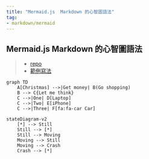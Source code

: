 ```yaml
---
title: "Mermaid.js  Markdown 的心智圖語法"
tag: 
- markdown/mermaid
---
```

## Mermaid.js  Markdown 的心智圖語法
>- [repo](https://github.com/mermaid-js/mermaid/blob/develop/docs/Tutorials.md)
>- [範例寫法](https://mermaid-js.github.io/mermaid-live-editor/edit#pako:eNpVkE1qw0AMha8itEohvoAXhcZOsgk0kOw8XgiPkhnC_DCWKcH23TuOCbRaSXrfewiN2AXNWOI9UTRwrZWHXF9NZZLtxVHfQlF8TkcWcMHzc4Ld5higNyFG6-8fK79bIKjG04IxiLH-Ma9S9fJ_e56gbk4UJcT2r3L9CRPsG3s2Of6_YhJn16G5UXmjoqMEFaUWt-g4ObI6nz0uBoVi2LHCMrea0kOh8nPmhqhJeK-thISlpIG3SIOEy9N373llakv5A25dzr-75Fn6)

```mermaid
graph TD
	A[Christmas] -->|Get money| B(Go shopping)
	B --> C{Let me think}
	C -->|One| D[Laptop]
	C -->|Two| E[iPhone]
	C -->|Three| F[fa:fa-car Car]
```

```mermaid
stateDiagram-v2
	[*] --> Still
	Still --> [*]
	Still --> Moving
	Moving --> Still
	Moving --> Crash
	Crash --> [*]
```

```mermaid

```